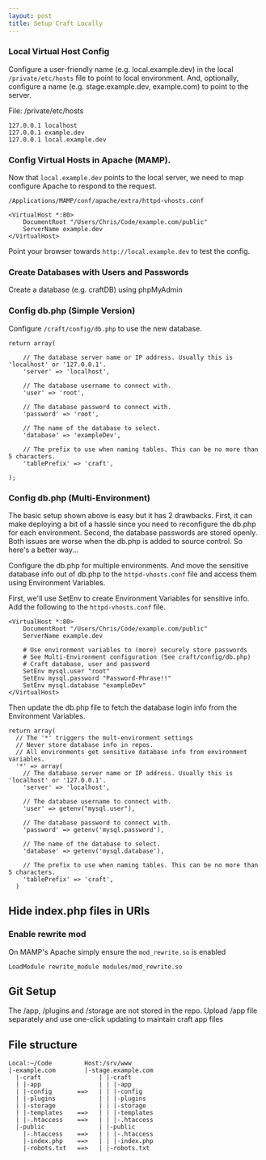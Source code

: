 ```yaml
---
layout: post
title: Setup Craft Locally
---
```


### Local Virtual Host Config
Configure a user-friendly name (e.g. local.example.dev) in the local `/private/etc/hosts` file to point to local environment. And, optionally, configure a name (e.g. stage.example.dev, example.com) to point to the server.

File: /private/etc/hosts

	127.0.0.1 localhost
	127.0.0.1 example.dev
	127.0.0.1 local.example.dev


### Config Virtual Hosts in Apache (MAMP).
Now that `local.example.dev` points to the local server, we need to map configure Apache to respond to the request. 

`/Applications/MAMP/conf/apache/extra/httpd-vhosts.conf`

    <VirtualHost *:80>
        DocumentRoot "/Users/Chris/Code/example.com/public"
        ServerName example.dev
    </VirtualHost>

Point your browser towards `http://local.example.dev` to test the config.

### Create Databases with Users and Passwords
Create a database (e.g. craftDB) using phpMyAdmin

### Config db.php (Simple Version)
Configure `/craft/config/db.php` to use the new database.

    return array(
    
        // The database server name or IP address. Usually this is 'localhost' or '127.0.0.1'.
        'server' => 'localhost',
    
        // The database username to connect with.
        'user' => 'root',
    
        // The database password to connect with.
        'password' => 'root',
    
        // The name of the database to select.
        'database' => 'exampleDev',
    
        // The prefix to use when naming tables. This can be no more than 5 characters.
        'tablePrefix' => 'craft',
    
    );

### Config db.php (Multi-Environment)
The basic setup shown above is easy but it has 2 drawbacks. First, it can make deploying a bit of a hassle since you need to reconfigure the db.php for each environment. Second, the database passwords are stored openly. Both issues are worse when the db.php is added to source control. So here's a better way...

Configure the db.php for multiple environments. And move the sensitive database info out of db.php to the `httpd-vhosts.conf` file and access them using Environment Variables.

First, we'll use SetEnv to create Environment Variables for sensitive info. Add the following to the `httpd-vhosts.conf` file.


    <VirtualHost *:80>
        DocumentRoot "/Users/Chris/Code/example.com/public"
        ServerName example.dev
    
        # Use environment variables to (more) securely store passwords 
        # See Multi-Environment configuration (See craft/config/db.php)
        # Craft database, user and password
        SetEnv mysql.user "root"
        SetEnv mysql.password "Password-Phrase!!"
        SetEnv mysql.database "exampleDev"
    </VirtualHost>


Then update the db.php file to fetch the database login info from the Environment Variables.


    return array(
      // The '*' triggers the mult-environment settings
      // Never store database info in repos.
      // All environments get sensitive database info from environment variables.
      '*' => array(
        // The database server name or IP address. Usually this is 'localhost' or '127.0.0.1'.
        'server' => 'localhost',
    
        // The database username to connect with.
        'user' => getenv("mysql.user"),
    
        // The database password to connect with.
        'password' => getenv('mysql.password'),
    
        // The name of the database to select.
        'database' => getenv('mysql.database'),
    
        // The prefix to use when naming tables. This can be no more than 5 characters.
        'tablePrefix' => 'craft',
      )

## Hide index.php files in URIs

### Enable rewrite mod

On MAMP's Apache simply ensure the `mod_rewrite.so` is enabled

  `LoadModule rewrite_module modules/mod_rewrite.so`

## Git Setup  
The /app, /plugins and /storage are not stored in the repo. Upload /app file separately and use one-click updating to maintain craft app files

## File structure
    Local:~/Code         Host:/srv/www
    |-example.com        |-stage.example.com
      |-craft                | |-craft
      | |-app                | | |-app
      | |-config       ==>   | | |-config
      | |-plugins            | | |-plugins
      | |-storage            | | |-storage
      | |-templates    ==>   | | |-templates
      | |-.htaccess    ==>   | | |-.htaccess
      |-public               | |-public
        |-.htaccess    ==>   | | |-.htaccess
        |-index.php    ==>   | | |-index.php
        |-robots.txt   ==>   | |-robots.txt

